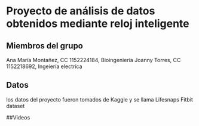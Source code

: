 # Proyecto de análisis de datos obtenidos mediante reloj inteligente
## Miembros del grupo
Ana María Montañez, CC 1152224184, Bioingeniería
Joanny Torres, CC 1152218692, Ingeiería electríca

## Datos
los datos del proyecto fueron tomados de Kaggle y se llama Lifesnaps Fitbit dataset

##Videos
